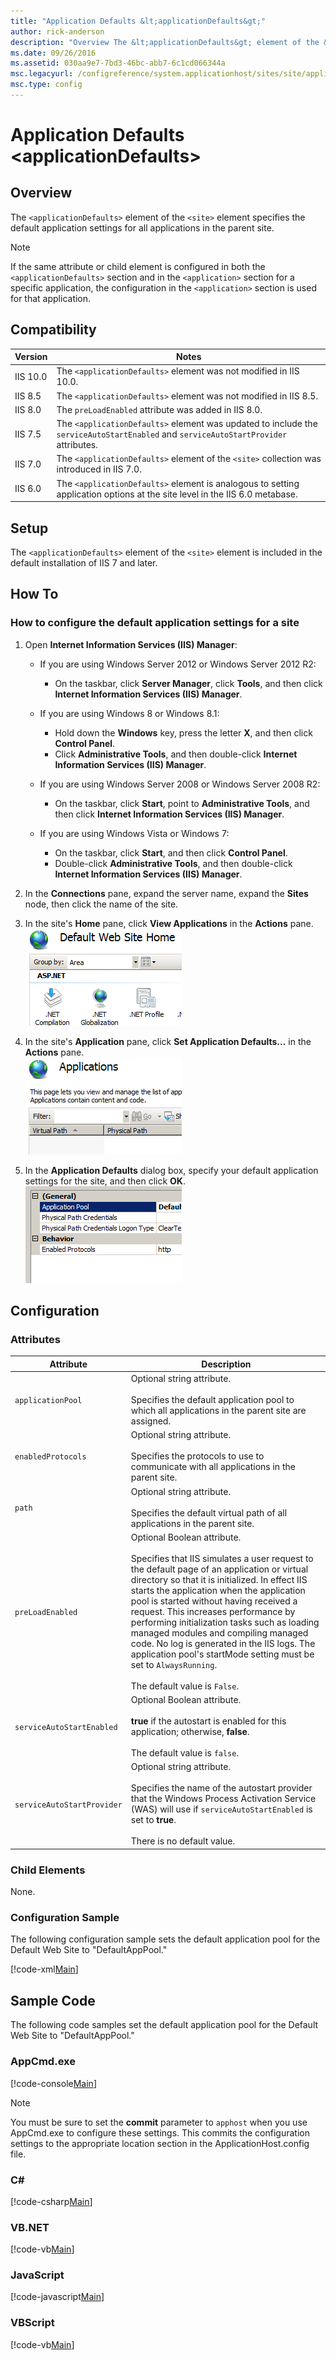 ```yaml
---
title: "Application Defaults &lt;applicationDefaults&gt;"
author: rick-anderson
description: "Overview The &lt;applicationDefaults&gt; element of the &lt;site&gt; element specifies the default application settings for all applications in the parent si..."
ms.date: 09/26/2016
ms.assetid: 030aa9e7-7bd3-46bc-abb7-6c1cd066344a
msc.legacyurl: /configreference/system.applicationhost/sites/site/applicationdefaults
msc.type: config
---
```

Application Defaults &lt;applicationDefaults&gt;
====================
<a id="001"></a>
## Overview

The `<applicationDefaults>` element of the `<site>` element specifies the default application settings for all applications in the parent site.

> [!NOTE]
> If the same attribute or child element is configured in both the `<applicationDefaults>` section and in the `<application>` section for a specific application, the configuration in the `<application>` section is used for that application.

<a id="002"></a>
## Compatibility

| Version | Notes |
| --- | --- |
| IIS 10.0 | The `<applicationDefaults>` element was not modified in IIS 10.0. |
| IIS 8.5 | The `<applicationDefaults>` element was not modified in IIS 8.5. |
| IIS 8.0 | The `preLoadEnabled` attribute was added in IIS 8.0. |
| IIS 7.5 | The `<applicationDefaults>` element was updated to include the `serviceAutoStartEnabled` and `serviceAutoStartProvider` attributes. |
| IIS 7.0 | The `<applicationDefaults>` element of the `<site>` collection was introduced in IIS 7.0. |
| IIS 6.0 | The `<applicationDefaults>` element is analogous to setting application options at the site level in the IIS 6.0 metabase. |

<a id="003"></a>
## Setup

The `<applicationDefaults>` element of the `<site>` element is included in the default installation of IIS 7 and later.

<a id="004"></a>
## How To

### How to configure the default application settings for a site

1. Open **Internet Information Services (IIS) Manager**: 

    - If you are using Windows Server 2012 or Windows Server 2012 R2: 

        - On the taskbar, click **Server Manager**, click **Tools**, and then click **Internet Information Services (IIS) Manager**.
    - If you are using Windows 8 or Windows 8.1: 

        - Hold down the **Windows** key, press the letter **X**, and then click **Control Panel**.
        - Click **Administrative Tools**, and then double-click **Internet Information Services (IIS) Manager**.
    - If you are using Windows Server 2008 or Windows Server 2008 R2: 

        - On the taskbar, click **Start**, point to **Administrative Tools**, and then click **Internet Information Services (IIS) Manager**.
    - If you are using Windows Vista or Windows 7: 

        - On the taskbar, click **Start**, and then click **Control Panel**.
        - Double-click **Administrative Tools**, and then double-click **Internet Information Services (IIS) Manager**.
2. In the **Connections** pane, expand the server name, expand the **Sites** node, then click the name of the site.
3. In the site's **Home** pane, click **View Applications** in the **Actions** pane.  
    [![](applicationDefaults/_static/image2.png)](applicationDefaults/_static/image1.png)
4. In the site's **Application** pane, click **Set Application Defaults...** in the **Actions** pane.  
    [![](applicationDefaults/_static/image4.png)](applicationDefaults/_static/image3.png)
5. In the **Application Defaults** dialog box, specify your default application settings for the site, and then click **OK**.  
    [![](applicationDefaults/_static/image6.png)](applicationDefaults/_static/image5.png)

<a id="005"></a>
## Configuration

### Attributes

| Attribute | Description |
| --- | --- |
| `applicationPool` | Optional string attribute.<br><br>Specifies the default application pool to which all applications in the parent site are assigned. |
| `enabledProtocols` | Optional string attribute.<br><br>Specifies the protocols to use to communicate with all applications in the parent site. |
| `path` | Optional string attribute.<br><br>Specifies the default virtual path of all applications in the parent site. |
| `preLoadEnabled` | Optional Boolean attribute.<br><br>Specifies that IIS simulates a user request to the default page of an application or virtual directory so that it is initialized. In effect IIS starts the application when the application pool is started without having received a request. This increases performance by performing initialization tasks such as loading managed modules and compiling managed code. No log is generated in the IIS logs. The application pool's startMode setting must be set to `AlwaysRunning`.<br><br>The default value is `False`. |
| `serviceAutoStartEnabled` | Optional Boolean attribute.<br><br>**true** if the autostart is enabled for this application; otherwise, **false**.<br><br>The default value is `false`. |
| `serviceAutoStartProvider` | Optional string attribute.<br><br>Specifies the name of the autostart provider that the Windows Process Activation Service (WAS) will use if `serviceAutoStartEnabled` is set to **true**.<br><br>There is no default value. |

### Child Elements

None.

### Configuration Sample

The following configuration sample sets the default application pool for the Default Web Site to "DefaultAppPool."

[!code-xml[Main](applicationDefaults/samples/sample1.xml)]

<a id="006"></a>
## Sample Code

The following code samples set the default application pool for the Default Web Site to "DefaultAppPool."

### AppCmd.exe

[!code-console[Main](applicationDefaults/samples/sample2.cmd)]

> [!NOTE]
> You must be sure to set the **commit** parameter to `apphost` when you use AppCmd.exe to configure these settings. This commits the configuration settings to the appropriate location section in the ApplicationHost.config file.

### C\#

[!code-csharp[Main](applicationDefaults/samples/sample3.cs)]

### VB.NET

[!code-vb[Main](applicationDefaults/samples/sample4.vb)]

### JavaScript

[!code-javascript[Main](applicationDefaults/samples/sample5.js)]

### VBScript

[!code-vb[Main](applicationDefaults/samples/sample6.vb)]

